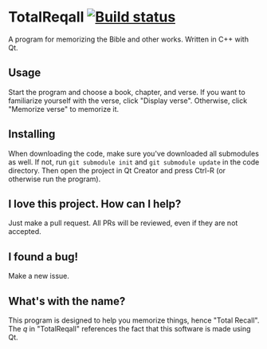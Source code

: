 # TotalReqall [![Build status](https://travis-ci.com/LorenDB/TotalReqall.svg?branch=master)](https://travis-ci.com/github/LorenDB/TotalReqall)

A program for memorizing the Bible and other works. Written in C++ with Qt.

## Usage
Start the program and choose a book, chapter, and verse. If you want to familiarize yourself with the verse, click "Display verse". Otherwise, click "Memorize verse" to memorize it.

## Installing
When downloading the code, make sure you've downloaded all submodules as well. If not, run `git submodule init` and `git submodule update` in the code directory. Then open the project in Qt Creator and press Ctrl-R (or otherwise run the program).

## I love this project. How can I help?
Just make a pull request. All PRs will be reviewed, even if they are not accepted.

## I found a bug!
Make a new issue.

## What's with the name?
This program is designed to help you memorize things, hence "Total Recall". The *q* in "TotalReqall" references the fact that this software is made using Qt.
